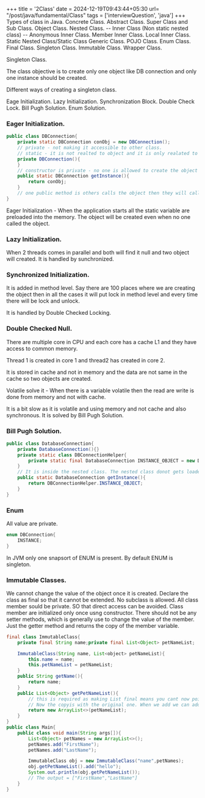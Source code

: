 +++
title = '2Class'
date = 2024-12-19T09:43:44+05:30
url= "/post/java/fundamental/Class"
tags = ['interviewQuestion', 'java']
+++
Types of class in Java.
Concrete Class.
Abstract Class.
Super Class and Sub Class.
Object Class.
Nested Class.
-- Inner Class (Non static nested class)
-- Anonymous Inner Class.
Member Inner Class.
Local Inner Class.
Static Nested Class/Static Class
Generic Class.
POJO Class.
Enum Class.
Final Class.
Singleton Class.
Immutable Class.
Wrapper Class.


Singleton Class.

The class objective is to create only one object like DB connection and only one instance should be created.

Different ways of creating a singleton class.

Eage Initialization.
Lazy Initialization.
Synchronization Block.
Double Check Lock.
Bill Pugh Solution.
Enum Solution.

### Eager Initialization.

```java
public class DBConnection{
    private static DBConnection conObj = new DBConnection();
    // private - not making it accessible to other class.
    // static - it is not realted to object and it is only realated to class.
    private DBConnection(){
    }
    // constructor is private - no one is allowed to create the object using the new keyword.
    public static DBConnection getInstance(){
        return conObj;
    }
    // one public method is others calls the object then they will call the method.
}
```

Eager Initialization - When the application starts all the static variable are preloaded into the memory. The object will be created even when no one called the object.

### Lazy Initialization.

When 2 threads comes in parallel and both will find it null and two object will created.
It is handled by sunchronized.

### Synchronized Initialization.

It is added in method level. Say there are 100 places where we are creating the object then in all the cases it will put lock in method level and every time there will be lock and unlock.

It is handled by Double Checked Locking.

### Double Checked Null.

There are multiple core in CPU and each core has a cache L1 and they have access to common memory.

Thread 1 is created in core 1 and thread2 has created in core 2.

It is stored in cache and not in memory and the data are not same in the cache so two objects are created.

Volatile solve it - When there is a variable volatile then the read are write is done from memory and not with cache.

It is a bit slow as it is volatile and using memory and not cache and also synchronous. It is solved by Bill Pugh Solution.

### Bill Pugh Solution.

```java
public class DatabaseConnection{
    private DatabaseConnection(){}
    private static class DBConnectionHelper{
        private static final DatabaseConnection INSTANCE_OBJECT = new DatabaseConnection;
    }
    // It is inside the nested class. The nested class donot gets loaded at the time initilization.
    public static DatabaseConnection getInstance(){
        return DBConnectionHelper.INSTANCE_OBJECT;
    }
}
```

### Enum

All value are private.

```java
enum DBConnection{
    INSTANCE;
}
```

In JVM only one snapsort of ENUM is present. By default ENUM is singleton.

### Immutable Classes.

We cannot change the value of the object once it is created.
Declare the class as final so that it cannot be extended. No subclass is allowed.
All class member sould be private. SO that direct access can be avoided.
Class member are initialized only once usng constructor.
There should not be any setter methods, which is generally use to change the value of the member.
Just the getter method and returns the copy of the member variable.

```java
final class ImmutableClass{
    private final String name;private final List<Object> petNameList;

    ImmutableClass(String name, List<object> petNameList){
        this.name = name;
        this.petNameList = petNameList;
    }
    public String getName(){
        return name;
    }
    public List<Object> getPetNameList(){
        // this is required as making List final means you cant now point it to new list but still can add, delete value in it so we send the copy of it.
        // Now the copyis with the original one. When we add we can add it to the list but it is immutable and we should not change so return the copy of the original list.
        return new ArrayList<>(petNameList);
    }
}
public class Main{
    public class void main(String args[]){
        List<Object> petNames = new ArrayList<>();
        petNames.add("FirstName");
        petNames.add("LastName");

        ImmutableClass obj = new ImmutableClass("name",petNames);
        obj.getPetNameList().add("hello");
        System.out.println(obj.getPetNameList());
        // The output = ["FirstName","LastName"]
    }
}
```